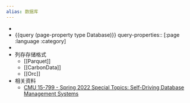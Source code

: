 ```yaml
---
alias: 数据库
---
```


-
- {{query (page-property type Database)}}
  query-properties:: [:page :language :category]
-
- 列存存储格式
	- [[Parquet]]
	- [[CarbonData]]
	- [[Orc]]
- 相关资料
	- [CMU 15-799 - Spring 2022 Special Topics: Self-Driving Database Management Systems](https://15799.courses.cs.cmu.edu/spring2022/schedule.html)